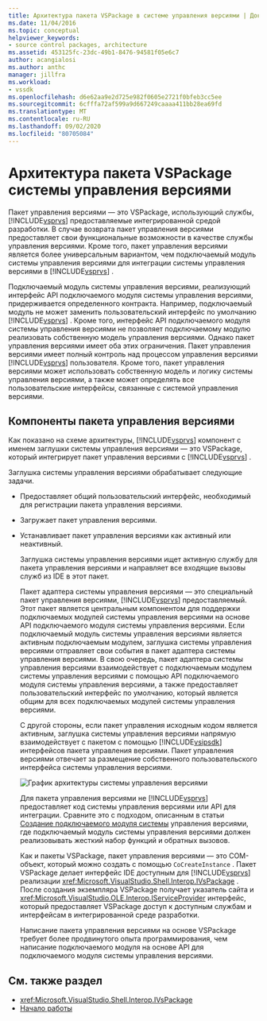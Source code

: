```yaml
---
title: Архитектура пакета VSPackage в системе управления версиями | Документация Майкрософт
ms.date: 11/04/2016
ms.topic: conceptual
helpviewer_keywords:
- source control packages, architecture
ms.assetid: 453125fc-23dc-49b1-8476-94581f05e6c7
author: acangialosi
ms.author: anthc
manager: jillfra
ms.workload:
- vssdk
ms.openlocfilehash: d6e62aa9e2d725e982f0605e2721f0bfeb3cc5ee
ms.sourcegitcommit: 6cfffa72af599a9d667249caaaa411bb28ea69fd
ms.translationtype: MT
ms.contentlocale: ru-RU
ms.lasthandoff: 09/02/2020
ms.locfileid: "80705084"
---
```

# <a name="source-control-vspackage-architecture"></a>Архитектура пакета VSPackage системы управления версиями
Пакет управления версиями — это VSPackage, использующий службы, [!INCLUDE[vsprvs](../../code-quality/includes/vsprvs_md.md)] предоставляемые интегрированной средой разработки. В случае возврата пакет управления версиями предоставляет свои функциональные возможности в качестве службы управления версиями. Кроме того, пакет управления версиями является более универсальным вариантом, чем подключаемый модуль системы управления версиями для интеграции системы управления версиями в [!INCLUDE[vsprvs](../../code-quality/includes/vsprvs_md.md)] .

 Подключаемый модуль системы управления версиями, реализующий интерфейс API подключаемого модуля системы управления версиями, придерживается определенного контракта. Например, подключаемый модуль не может заменить пользовательский интерфейс по умолчанию [!INCLUDE[vsprvs](../../code-quality/includes/vsprvs_md.md)] . Кроме того, интерфейс API подключаемого модуля системы управления версиями не позволяет подключаемому модулю реализовать собственную модель управления версиями. Однако пакет управления версиями имеет оба этих ограничения. Пакет управления версиями имеет полный контроль над процессом управления версиями [!INCLUDE[vsprvs](../../code-quality/includes/vsprvs_md.md)] пользователя. Кроме того, пакет управления версиями может использовать собственную модель и логику системы управления версиями, а также может определять все пользовательские интерфейсы, связанные с системой управления версиями.

## <a name="source-control-package-components"></a>Компоненты пакета управления версиями
 Как показано на схеме архитектуры, [!INCLUDE[vsprvs](../../code-quality/includes/vsprvs_md.md)] компонент с именем заглушки системы управления версиями — это VSPackage, который интегрирует пакет управления версиями с [!INCLUDE[vsprvs](../../code-quality/includes/vsprvs_md.md)] .

 Заглушка системы управления версиями обрабатывает следующие задачи.

- Предоставляет общий пользовательский интерфейс, необходимый для регистрации пакета управления версиями.

- Загружает пакет управления версиями.

- Устанавливает пакет управления версиями как активный или неактивный.

  Заглушка системы управления версиями ищет активную службу для пакета управления версиями и направляет все входящие вызовы служб из IDE в этот пакет.

  Пакет адаптера системы управления версиями — это специальный пакет управления версиями, [!INCLUDE[vsprvs](../../code-quality/includes/vsprvs_md.md)] предоставляемый. Этот пакет является центральным компонентом для поддержки подключаемых модулей системы управления версиями на основе API подключаемого модуля системы управления версиями. Если подключаемый модуль системы управления версиями является активным подключаемым модулем, заглушка системы управления версиями отправляет свои события в пакет адаптера системы управления версиями. В свою очередь, пакет адаптера системы управления версиями взаимодействует с подключаемым модулем системы управления версиями с помощью API подключаемого модуля системы управления версиями, а также предоставляет пользовательский интерфейс по умолчанию, который является общим для всех подключаемых модулей системы управления версиями.

  С другой стороны, если пакет управления исходным кодом является активным, заглушка системы управления версиями напрямую взаимодействует с пакетом с помощью [!INCLUDE[vsipsdk](../../extensibility/includes/vsipsdk_md.md)] интерфейсов пакета управления версиями. Пакет управления версиями отвечает за размещение собственного пользовательского интерфейса системы управления версиями.

  ![График архитектуры системы управления версиями](../../extensibility/internals/media/vsipsccarch.gif "всипсккарч")

  Для пакета управления версиями не [!INCLUDE[vsprvs](../../code-quality/includes/vsprvs_md.md)] предоставляет код системы управления версиями или API для интеграции. Сравните это с подходом, описанным в статьи [Создание подключаемого модуля системы](../../extensibility/internals/creating-a-source-control-plug-in.md) управления версиями, где подключаемый модуль системы управления версиями должен реализовывать жесткий набор функций и обратных вызовов.

  Как и пакеты VSPackage, пакет управления версиями — это COM-объект, который можно создать с помощью `CoCreateInstance` . Пакет VSPackage делает интерфейс IDE доступным для [!INCLUDE[vsprvs](../../code-quality/includes/vsprvs_md.md)] реализации <xref:Microsoft.VisualStudio.Shell.Interop.IVsPackage> . После создания экземпляра VSPackage получает указатель сайта и <xref:Microsoft.VisualStudio.OLE.Interop.IServiceProvider> интерфейс, который предоставляет VSPackage доступ к доступным службам и интерфейсам в интегрированной среде разработки.

  Написание пакета управления версиями на основе VSPackage требует более продвинутого опыта программирования, чем написание подключаемого модуля на основе API для подключаемого модуля системы управления версиями.

## <a name="see-also"></a>См. также раздел
- <xref:Microsoft.VisualStudio.Shell.Interop.IVsPackage>
- [Начало работы](../../extensibility/internals/getting-started-with-source-control-vspackages.md)
